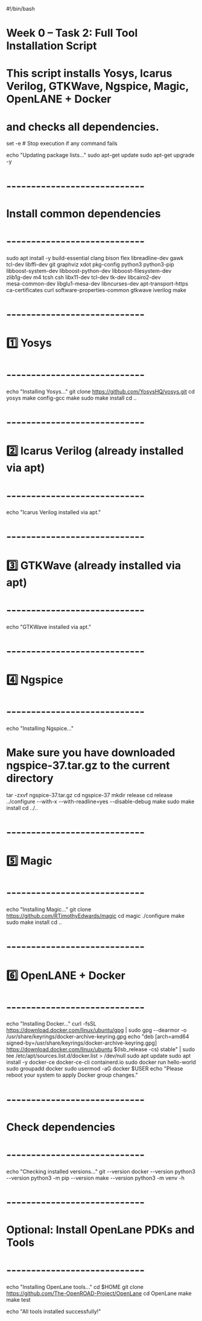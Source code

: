 #!/bin/bash

# Week 0 – Task 2: Full Tool Installation Script
# This script installs Yosys, Icarus Verilog, GTKWave, Ngspice, Magic, OpenLANE + Docker
# and checks all dependencies.

set -e  # Stop execution if any command fails

echo "Updating package lists..."
sudo apt-get update
sudo apt-get upgrade -y

# ----------------------------
# Install common dependencies
# ----------------------------
sudo apt install -y build-essential clang bison flex libreadline-dev gawk \
tcl-dev libffi-dev git graphviz xdot pkg-config python3 python3-pip \
libboost-system-dev libboost-python-dev libboost-filesystem-dev \
zlib1g-dev m4 tcsh csh libx11-dev tcl-dev tk-dev libcairo2-dev \
mesa-common-dev libglu1-mesa-dev libncurses-dev apt-transport-https \
ca-certificates curl software-properties-common gtkwave iverilog make

# ----------------------------
# 1️⃣ Yosys
# ----------------------------
echo "Installing Yosys..."
git clone https://github.com/YosysHQ/yosys.git
cd yosys
make config-gcc
make
sudo make install
cd ..

# ----------------------------
# 2️⃣ Icarus Verilog (already installed via apt)
# ----------------------------
echo "Icarus Verilog installed via apt."

# ----------------------------
# 3️⃣ GTKWave (already installed via apt)
# ----------------------------
echo "GTKWave installed via apt."

# ----------------------------
# 4️⃣ Ngspice
# ----------------------------
echo "Installing Ngspice..."
# Make sure you have downloaded ngspice-37.tar.gz to the current directory
tar -zxvf ngspice-37.tar.gz
cd ngspice-37
mkdir release
cd release
../configure --with-x --with-readline=yes --disable-debug
make
sudo make install
cd ../..

# ----------------------------
# 5️⃣ Magic
# ----------------------------
echo "Installing Magic..."
git clone https://github.com/RTimothyEdwards/magic
cd magic
./configure
make
sudo make install
cd ..

# ----------------------------
# 6️⃣ OpenLANE + Docker
# ----------------------------
echo "Installing Docker..."
curl -fsSL https://download.docker.com/linux/ubuntu/gpg | sudo gpg --dearmor -o /usr/share/keyrings/docker-archive-keyring.gpg
echo "deb [arch=amd64 signed-by=/usr/share/keyrings/docker-archive-keyring.gpg] https://download.docker.com/linux/ubuntu $(lsb_release -cs) stable" | sudo tee /etc/apt/sources.list.d/docker.list > /dev/null
sudo apt update
sudo apt install -y docker-ce docker-ce-cli containerd.io
sudo docker run hello-world
sudo groupadd docker
sudo usermod -aG docker $USER
echo "Please reboot your system to apply Docker group changes."

# ----------------------------
# Check dependencies
# ----------------------------
echo "Checking installed versions..."
git --version
docker --version
python3 --version
python3 -m pip --version
make --version
python3 -m venv -h

# ----------------------------
# Optional: Install OpenLane PDKs and Tools
# ----------------------------
echo "Installing OpenLane tools..."
cd $HOME
git clone https://github.com/The-OpenROAD-Project/OpenLane
cd OpenLane
make
make test

echo "All tools installed successfully!"

